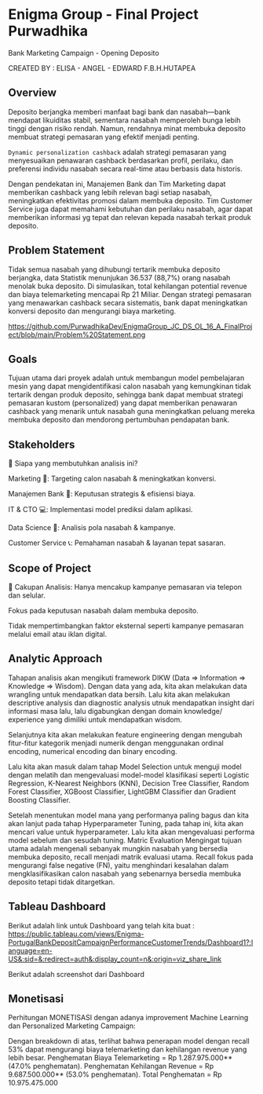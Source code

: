 # Enigma Group - Final Project Purwadhika
Bank Marketing Campaign - Opening Deposito

CREATED BY : ELISA - ANGEL - EDWARD F.B.H.HUTAPEA
## Overview
Deposito berjangka memberi manfaat bagi bank dan nasabah—bank mendapat likuiditas stabil, sementara nasabah memperoleh bunga lebih tinggi dengan risiko rendah. Namun, rendahnya minat membuka deposito membuat strategi pemasaran yang efektif menjadi penting. 

`Dynamic personalization cashback` adalah strategi pemasaran yang menyesuaikan penawaran cashback berdasarkan profil, perilaku, dan preferensi individu nasabah secara real-time atau berbasis data historis. 

Dengan pendekatan ini, Manajemen Bank dan Tim Marketing dapat memberikan cashback yang lebih relevan bagi setiap nasabah, meningkatkan efektivitas promosi dalam membuka deposito. Tim Customer Service juga dapat memahami kebutuhan dan perilaku nasabah, agar dapat memberikan informasi yg tepat dan relevan kepada nasabah terkait produk deposito.

## Problem Statement
Tidak semua nasabah yang dihubungi tertarik membuka deposito berjangka, data Statistik menunjukan 36.537 (88,7%) orang nasabah menolak buka deposito. Di simulasikan, total kehilangan potential revenue dan biaya telemarketing mencapai Rp 21 Miliar. Dengan strategi pemasaran yang menawarkan cashback secara sistematis, bank dapat meningkatkan konversi deposito dan mengurangi biaya marketing.

https://github.com/PurwadhikaDev/EnigmaGroup_JC_DS_OL_16_A_FinalProject/blob/main/Problem%20Statement.png 

## Goals
Tujuan utama dari proyek adalah untuk membangun model pembelajaran mesin yang dapat mengidentifikasi calon nasabah yang kemungkinan tidak tertarik dengan produk deposito, sehingga bank dapat membuat strategi pemasaran kustom (personalized) yang dapat memberikan penawaran cashback yang menarik untuk nasabah guna meningkatkan peluang mereka membuka deposito dan mendorong pertumbuhan pendapatan bank.

## Stakeholders
👥 Siapa yang membutuhkan analisis ini?

Marketing 📣: Targeting calon nasabah & meningkatkan konversi.

Manajemen Bank 💼: Keputusan strategis & efisiensi biaya.

IT & CTO 💻: Implementasi model prediksi dalam aplikasi.

Data Science 🔬: Analisis pola nasabah & kampanye.

Customer Service 📞: Pemahaman nasabah & layanan tepat sasaran.

## Scope of Project
📌 Cakupan Analisis:
Hanya mencakup kampanye pemasaran via telepon dan selular.

Fokus pada keputusan nasabah dalam membuka deposito.

Tidak mempertimbangkan faktor eksternal seperti kampanye pemasaran melalui email atau iklan digital.


## Analytic Approach 
Tahapan analisis akan mengikuti framework DIKW (Data  => Information => Knowledge => Wisdom). Dengan data yang ada, kita akan melakukan data wrangling untuk mendapatkan data bersih. Lalu kita akan melakukan descriptive analysis dan diagnostic analysis utnuk mendapatkan insight dari informasi masa lalu, lalu digabungkan dengan domain knowledge/ experience yang dimiliki untuk mendapatkan wisdom.

Selanjutnya kita akan melakukan feature engineering dengan mengubah fitur-fitur kategorik menjadi numerik dengan menggunakan ordinal encoding, numerical encoding dan binary encoding.

Lalu kita akan masuk dalam tahap Model Selection untuk menguji model dengan melatih dan mengevaluasi model-model klasifikasi seperti Logistic Regression, K-Nearest Neighbors (KNN), Decision Tree Classifier, Random Forest Classifier, XGBoost Classifier, LightGBM Classifier dan Gradient Boosting Classifier. 

Setelah menentukan model mana yang performanya paling bagus dan kita akan lanjut pada tahap Hyperparameter Tuning, pada tahap ini, kita akan mencari value untuk hyperparameter. Lalu kita akan mengevaluasi performa model sebelum dan sesudah tuning.
Matric Evaluation
Mengingat tujuan utama adalah mengenali sebanyak mungkin nasabah yang bersedia membuka deposito, recall menjadi matrik evaluasi utama. Recall fokus pada mengurangi false negative (FN), yaitu menghindari kesalahan dalam mengklasifikasikan calon nasabah yang sebenarnya bersedia membuka deposito tetapi tidak ditargetkan.

## Tableau Dashboard
Berikut adalah link untuk Dashboard yang telah kita buat :
https://public.tableau.com/views/Enigma-PortugalBankDepositCampaignPerformanceCustomerTrends/Dashboard1?:language=en-US&:sid=&:redirect=auth&:display_count=n&:origin=viz_share_link 

Berikut adalah screenshot dari Dashboard

## Monetisasi
Perhitungan MONETISASI dengan adanya improvement Machine Learning dan Personalized Marketing Campaign:


Dengan breakdown di atas, terlihat bahwa penerapan model dengan recall 53% dapat mengurangi biaya telemarketing dan kehilangan revenue yang lebih besar.
Penghematan Biaya Telemarketing = Rp 1.287.975.000** (47.0% penghematan).
Penghematan Kehilangan Revenue = Rp 9.687.500.000** (53.0% penghematan).
Total Penghematan = Rp 10.975.475.000

